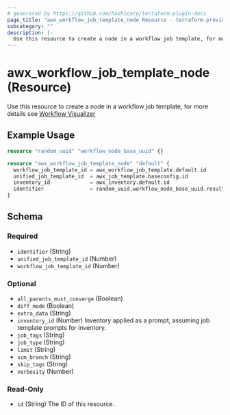 ```yaml
---
# generated by https://github.com/hashicorp/terraform-plugin-docs
page_title: "awx_workflow_job_template_node Resource - terraform-provider-awx"
subcategory: ""
description: |-
  Use this resource to create a node in a workflow job template, for more details see Workflow Visualizer https://docs.ansible.com/automation-controller/latest/html/userguide/workflow_templates.html#build-a-workflow
---
```


# awx_workflow_job_template_node (Resource)

Use this resource to create a node in a workflow job template, for more details see [Workflow Visualizer](https://docs.ansible.com/automation-controller/latest/html/userguide/workflow_templates.html#build-a-workflow)

## Example Usage

```terraform
resource "random_uuid" "workflow_node_base_uuid" {}

resource "awx_workflow_job_template_node" "default" {
  workflow_job_template_id = awx_workflow_job_template.default.id
  unified_job_template_id  = awx_job_template.baseconfig.id
  inventory_id             = awx_inventory.default.id
  identifier               = random_uuid.workflow_node_base_uuid.result
}
```

<!-- schema generated by tfplugindocs -->
## Schema

### Required

- `identifier` (String)
- `unified_job_template_id` (Number)
- `workflow_job_template_id` (Number)

### Optional

- `all_parents_must_converge` (Boolean)
- `diff_mode` (Boolean)
- `extra_data` (String)
- `inventory_id` (Number) Inventory applied as a prompt, assuming job template prompts for inventory.
- `job_tags` (String)
- `job_type` (String)
- `limit` (String)
- `scm_branch` (String)
- `skip_tags` (String)
- `verbosity` (Number)

### Read-Only

- `id` (String) The ID of this resource.

